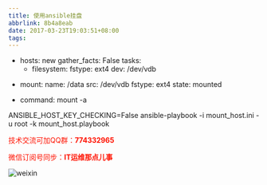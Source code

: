 ```yaml
---
title: 使用ansible挂盘
abbrlink: 8b4a8eab
date: 2017-03-23T19:03:51+08:00
tags:
---
```


- hosts: new
  gather_facts: False
  tasks:
  - filesystem:
      fstype: ext4
      dev: /dev/vdb
<!-- more -->
  - mount:
      name: /data
      src: /dev/vdb
      fstype: ext4
      state: mounted

  - command: mount -a

ANSIBLE_HOST_KEY_CHECKING=False ansible-playbook   -i mount_host.ini -u root -k mount_host.playbook

<font color=#ff1201>技术交流可加QQ群：**774332965**<br></font>

<font color=#ff1201>微信订阅号同步：**IT运维那点儿事**</font>

![weixin](http://dl-blog.laoxianyu.cn/weixindy.jpg)

